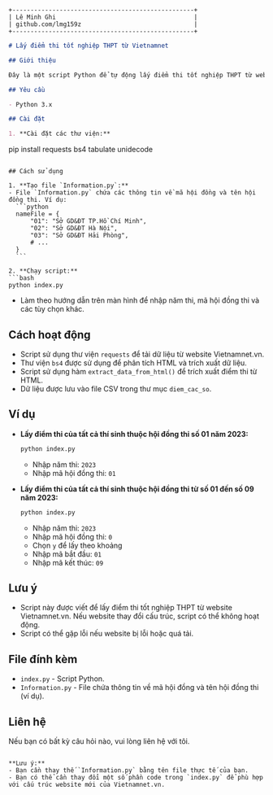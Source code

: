 

```
+--------------------------------------------------+
| Lê Minh Ghi                                      |
| github.com/lmg159z                               |
+--------------------------------------------------+
```

```markdown
# Lấy điểm thi tốt nghiệp THPT từ Vietnamnet

## Giới thiệu

Đây là một script Python để tự động lấy điểm thi tốt nghiệp THPT từ website Vietnamnet.vn. Script này cho phép người dùng nhập năm thi, mã hội đồng thi và lấy điểm của các thí sinh theo mã hội đồng hoặc theo khoảng mã hội đồng.

## Yêu cầu

- Python 3.x

## Cài đặt

1. **Cài đặt các thư viện:**
   ```
   pip install requests bs4 tabulate unidecode
   ```

## Cách sử dụng

1. **Tạo file `Information.py`:**
   - File `Information.py` chứa các thông tin về mã hội đồng và tên hội đồng thi. Ví dụ:
     ```python
     nameFile = {
         "01": "Sở GD&ĐT TP.Hồ Chí Minh",
         "02": "Sở GD&ĐT Hà Nội",
         "03": "Sở GD&ĐT Hải Phòng",
         # ...
     }
     ```

2. **Chạy script:**
   ```bash
   python index.py
   ```
   - Làm theo hướng dẫn trên màn hình để nhập năm thi, mã hội đồng thi và các tùy chọn khác.

## Cách hoạt động

- Script sử dụng thư viện `requests` để tải dữ liệu từ website Vietnamnet.vn.
- Thư viện `bs4` được sử dụng để phân tích HTML và trích xuất dữ liệu.
- Script sử dụng hàm `extract_data_from_html()` để trích xuất điểm thi từ HTML.
- Dữ liệu được lưu vào file CSV trong thư mục `diem_cac_so`.

## Ví dụ

- **Lấy điểm thi của tất cả thí sinh thuộc hội đồng thi số 01 năm 2023:**
   ```bash
   python index.py
   ```
   - Nhập năm thi: `2023`
   - Nhập mã hội đồng thi: `01`

- **Lấy điểm thi của tất cả thí sinh thuộc hội đồng thi từ số 01 đến số 09 năm 2023:**
   ```bash
   python index.py
   ```
   - Nhập năm thi: `2023`
   - Nhập mã hội đồng thi: `0`
   - Chọn `y` để lấy theo khoảng
   - Nhập mã bắt đầu: `01`
   - Nhập mã kết thúc: `09`

## Lưu ý

- Script này được viết để lấy điểm thi tốt nghiệp THPT từ website Vietnamnet.vn. Nếu website thay đổi cấu trúc, script có thể không hoạt động.
- Script có thể gặp lỗi nếu website bị lỗi hoặc quá tải.

## File đính kèm

- `index.py` - Script Python.
- `Information.py` - File chứa thông tin về mã hội đồng và tên hội đồng thi (ví dụ).

## Liên hệ

Nếu bạn có bất kỳ câu hỏi nào, vui lòng liên hệ với tôi.
```

**Lưu ý:**
- Bạn cần thay thế `Information.py` bằng tên file thực tế của bạn.
- Bạn có thể cần thay đổi một số phần code trong `index.py` để phù hợp với cấu trúc website mới của Vietnamnet.vn.

